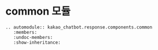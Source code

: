 # common 모듈

```{eval-rst}
.. automodule:: kakao_chatbot.response.components.common
   :members:
   :undoc-members:
   :show-inheritance:
```
